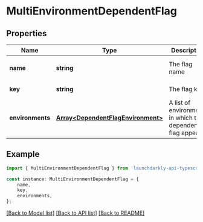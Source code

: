 # MultiEnvironmentDependentFlag


## Properties

Name | Type | Description | Notes
------------ | ------------- | ------------- | -------------
**name** | **string** | The flag name | [optional] [default to undefined]
**key** | **string** | The flag key | [default to undefined]
**environments** | [**Array&lt;DependentFlagEnvironment&gt;**](DependentFlagEnvironment.md) | A list of environments in which the dependent flag appears | [default to undefined]

## Example

```typescript
import { MultiEnvironmentDependentFlag } from 'launchdarkly-api-typescript';

const instance: MultiEnvironmentDependentFlag = {
    name,
    key,
    environments,
};
```

[[Back to Model list]](../README.md#documentation-for-models) [[Back to API list]](../README.md#documentation-for-api-endpoints) [[Back to README]](../README.md)
